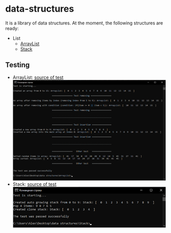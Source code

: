 # data-structures  
It is a library of data structures. At the moment, the following structures are ready:
* List 
    * [ArrayList](https://github.com/ThePersonThat/data-structures/tree/master/ArrayList)
    * [Stack](https://github.com/ThePersonThat/data-structures/tree/master/Stack)
## Testing 
* ArrayList: [source of test](https://github.com/ThePersonThat/data-structures/blob/master/ArrayList/test.c)   
![Arraylist](test_images/arraylist_test.png)
* Stack: [source of test](https://github.com/ThePersonThat/data-structures/blob/master/Stack/test.c)  
![Stack](test_images/stack_test.png)